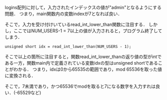 logins配列に対して，入力されたインデックスの値が"admin"となるようにする問題．
つまり，main関数内の変数indexが7となれば良い．

そこで，入力を受け付けいているread_int_lower_than関数に注目する．
しかし，ここではNUM_USERS-1 = 7以上の値が入力されると，プログラム終了してしまう．

```
unsigned short idx = read_int_lower_than(NUM_USERS - 1);
```
そこで以上の箇所に注目すると，関数read_int_lower_thanの返り値の型がintである一方，関数main内で定義されている変数idxの型はunsigned shortであることがわかる．
つまり，idxは0から65535の範囲であり，mod 65536を取った値に変換される．

そこで，7未満であり，かつ65536でmodを取ると7になる数字を入力すれは良い．(-65529など)